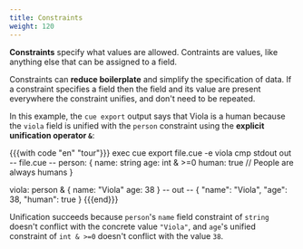 ```yaml
---
title: Constraints
weight: 120
---
```


**Constraints** specify what values are allowed.
Contraints are values, like anything else that can be assigned to a field.

Constraints can **reduce boilerplate** and simplify the specification of data.
If a constraint specifies a field then the field and its value are present
everywhere the constraint unifies, and don't need to be repeated.

In this example, the `cue export` output says that Viola is a human because the
`viola` field is unified with the `person` constraint using the **explicit
unification operator `&`**:

{{{with code "en" "tour"}}}
exec cue export file.cue -e viola
cmp stdout out
-- file.cue --
person: {
	name:  string
	age:   int & >=0
	human: true // People are always humans
}

viola: person & {
	name: "Viola"
	age:  38
}
-- out --
{
    "name": "Viola",
    "age": 38,
    "human": true
}
{{{end}}}

Unification succeeds because `person`'s `name` field constraint of `string`
doesn't conflict with the concrete value `"Viola"`, and `age`'s unified
constraint of `int & >=0` doesn't conflict with the value `38`.
